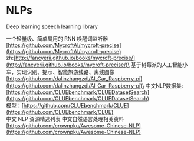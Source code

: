 # NLPs
Deep learning speech learning library

一个轻量级、简单易用的 RNN 唤醒词监听器 \
[https://github.com/MycroftAI/mycroft-precise](https://github.com/MycroftAI/mycroft-precise) \
zh:[http://fancyerii.github.io/books/mycroft-precise/](http://fancyerii.github.io/books/mycroft-precise/)\
基于树莓派的人工智能小车，实现识别、提示、智能旅游线路、离线图像\
[https://github.com/dalinzhangzdl/AI_Car_Raspberry-pi](https://github.com/dalinzhangzdl/AI_Car_Raspberry-pi)\
中文NLP数据集:[https://github.com/CLUEbenchmark/CLUEDatasetSearch](https://github.com/CLUEbenchmark/CLUEDatasetSearch) \
模型：[https://github.com/CLUEbenchmark/CLUE](https://github.com/CLUEbenchmark/CLUE) \
中文 NLP 资源精选列表 中文自然语言处理相关资料 \
[https://github.com/crownpku/Awesome-Chinese-NLP](https://github.com/crownpku/Awesome-Chinese-NLP)

